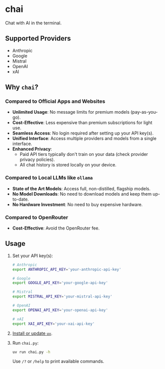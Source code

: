 # chai

Chat with AI in the terminal.

## Supported Providers
- Anthropic
- Google
- Mistral
- OpenAI
- xAI

## Why `chai`?

### Compared to Official Apps and Websites
- **Unlimited Usage**: No message limits for premium models (pay-as-you-go).
- **Cost-Effective**: Less expensive than premium subscriptions for light use.
- **Seamless Access**: No login required after setting up your API key(s).
- **Unified Interface**: Access multiple providers and models from a single interface.
- **Enhanced Privacy**:
  - Paid API tiers typically don't train on your data (check provider privacy policies).
  - All chat history is stored locally on your device.

### Compared to Local LLMs like `ollama`
- **State of the Art Models**: Access full, non-distilled, flagship models.
- **No Model Downloads**: No need to download models and keep them up-to-date.
- **No Hardware Investment**: No need to buy expensive hardware.

### Compared to OpenRouter

- **Cost-Effective**: Avoid the OpenRouter fee.

## Usage

1. Set your API key(s):

   ```sh
   # Anthropic
   export ANTHROPIC_API_KEY='your-anthropic-api-key'

   # Google
   export GOOGLE_API_KEY='your-google-api-key'

   # Mistral
   export MISTRAL_API_KEY='your-mistral-api-key'

   # OpenAI
   export OPENAI_API_KEY='your-openai-api-key'

   # xAI
   export XAI_API_KEY='your-xai-api-key'
   ```

2. [Install or update `uv`](https://github.com/astral-sh/uv?tab=readme-ov-file#installation).

3. Run `chai.py`:

   ```sh
   uv run chai.py -h
   ```

   Use `/?` or `/help` to print available commands.
